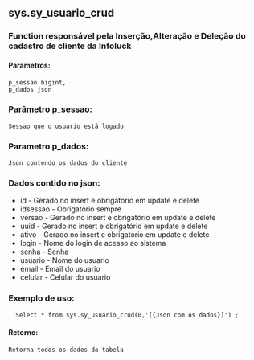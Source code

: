 ## sys.sy_usuario_crud

###  Function responsável pela Inserção,Alteração e Deleção do cadastro de cliente da Infoluck

#### Parametros:

```
p_sessao bigint,
p_dados json
```

### Parâmetro p_sessao:

```
Sessao que o usuario está logado
```

### Parametro p_dados:


```
Json contendo os dados do cliente
```

### Dados contido no json:

 - id -          Gerado no insert e obrigatório em update e delete
 - idsessao -    Obrigatório sempre
 - versao -      Gerado no insert e obrigatório em update e delete
 - uuid -        Gerado no insert e obrigatório em update e delete
 - ativo -       Gerado no insert e obrigatório em update e delete
 - login -       Nome do login de acesso ao sistema  
 - senha -       Senha
 - usuario -     Nome do usuario  
 - email -       Email do usuario
 - celular -     Celular do usuario

### Exemplo de uso:

```
  Select * from sys.sy_usuario_crud(0,'[{Json com os dados}]') ;
```

#### Retorno:

```
Retorna todos os dados da tabela
```
